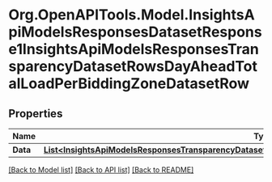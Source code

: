 # Org.OpenAPITools.Model.InsightsApiModelsResponsesDatasetResponse1InsightsApiModelsResponsesTransparencyDatasetRowsDayAheadTotalLoadPerBiddingZoneDatasetRow

## Properties

Name | Type | Description | Notes
------------ | ------------- | ------------- | -------------
**Data** | [**List&lt;InsightsApiModelsResponsesTransparencyDatasetRowsDayAheadTotalLoadPerBiddingZoneDatasetRow&gt;**](InsightsApiModelsResponsesTransparencyDatasetRowsDayAheadTotalLoadPerBiddingZoneDatasetRow.md) |  | [optional] 

[[Back to Model list]](../README.md#documentation-for-models) [[Back to API list]](../README.md#documentation-for-api-endpoints) [[Back to README]](../README.md)

